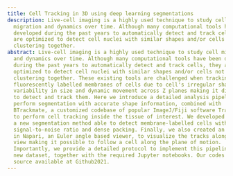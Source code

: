 ```yaml
---
title: Cell Tracking in 3D using deep learning segmentations
description: Live-cell imaging is a highly used technique to study cell
  migration and dynamics over time. Although many computational tools have been
  developed during the past years to automatically detect and track cells, they
  are optimized to detect cell nuclei with similar shapes and/or cells not
  clustering together.
abstract: Live-cell imaging is a highly used technique to study cell migration
  and dynamics over time. Although many computational tools have been developed
  during the past years to automatically detect and track cells, they are
  optimized to detect cell nuclei with similar shapes and/or cells not
  clustering together. These existing tools are challenged when tracking
  fluorescently labelled membranes of cells due to cell's irregular shape,
  variability in size and dynamic movement across Z planes making it difficult
  to detect and track them. Here we introduce a detailed analysis pipeline to
  perform segmentation with accurate shape information, combined with
  BTrackmate, a customized codebase of popular ImageJ/Fiji software Trackmate,
  to perform cell tracking inside the tissue of interest. We developed VollSeg,
  a new segmentation method able to detect membrane-labelled cells with low
  signal-to-noise ratio and dense packing. Finally, we also created an interface
  in Napari, an Euler angle based viewer, to visualize the tracks along a chosen
  view making it possible to follow a cell along the plane of motion.
  Importantly, we provide a detailed protocol to implement this pipeline in a
  new dataset, together with the required Jupyter notebooks. Our codes are open
  source available at Github2021.
---
```


